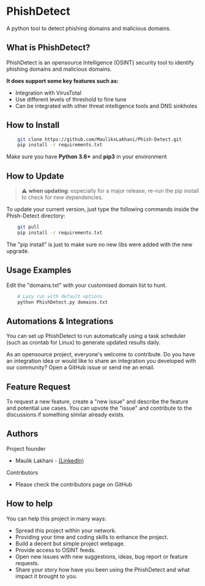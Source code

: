 # PhishDetect
A python tool to detect phishing domains and malicious domains.

                                                                                                    
What is PhishDetect? 
-------------
PhishDetect is an opensource Intelligence (OSINT) security tool to identify phishing domains and malicious domains. 

**It does support some key features such as:**

*   Integration with VirusTotal
*   Use different levels of threshold to fine tune
*   Can be integrated with other threat intelligence tools and DNS sinkholes


How to Install
------------

```bash
    git clone https://github.com/MaulikxLakhani/Phish-Detect.git
    pip install -r requirements.txt
```
Make sure you have **Python 3.6+** and **pip3** in your environment

How to Update
------------
> :warning: **when updating**: especially for a major release, re-run the pip install to check for new dependencies.

To update your current version, just type the following commands inside the Phish-Detect directory:
```bash
    git pull
    pip install -r requirements.txt
```
The "pip install" is just to make sure no new libs were added with the new upgrade. 

Usage Examples
------------
Edit the "domains.txt" with your customised domain list to hunt.

```bash
    # Lazy run with default options
    python PhishDetect.py domains.txt
```

Automations & Integrations
-------------
You can set up PhishDetect to run automatically using a task scheduler (such as crontab for Linux) to generate updated results daily.


As an opensource project, everyone's welcome to contribute.
Do you have an integration idea or would like to share an integration you developed with our community? Open a GitHub issue or send me an email.

Feature Request
-------------
To request a new feature, create a "new issue" and describe the feature and potential use cases. You can upvote the "issue" and contribute to the discussions if something similar already exists.

Authors
-------------
Project founder
*   Maulik Lakhani - [(LinkedIn)](https://in.linkedin.com/in/mauliklakhani)

Contributors
*   Please check the contributors page on GitHub

How to help
-------------
You can help this project in many ways:
*   Spread this project within your network.
*   Providing your time and coding skills to enhance the project.
*   Build a decent but simple project webpage.
*   Provide access to OSINT feeds.
*   Open new issues with new suggestions, ideas, bug report or feature requests.
*   Share your story how have you been using the PhishDetect and what impact it brought to you.
